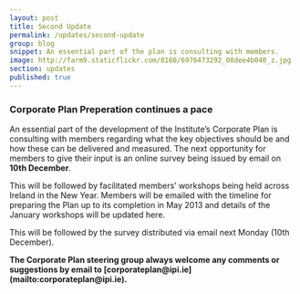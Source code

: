 ```yaml
---
layout: post
title: Second Update
permalink: /updates/second-update
group: blog
snippet: An essential part of the plan is consulting with members.
image: http://farm9.staticflickr.com/8160/6976473292_08dee4b040_z.jpg
section: updates
published: true
---
```


### Corporate Plan Preperation continues a pace

An essential part of the development of the Institute’s Corporate Plan is consulting with members regarding what the key objectives should be and how these can be delivered and measured. The next opportunity for members to give their input is an online survey being issued by email on **10th December**.

This will be followed by facilitated members’ workshops being held across Ireland in the New Year. Members will be emailed with the timeline for preparing the Plan up to its completion in May 2013 and details of the January workshops will be updated here. 

This will be followed by the survey distributed via email next Monday (10th December).

<div class="credits">
<b>The Corporate Plan steering group always welcome any comments or suggestions by email to [corporateplan@ipi.ie](mailto:corporateplan@ipi.ie).</b>

</div>